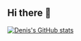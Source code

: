 ## Hi there 👋

[![Denis's GitHub stats](https://github-readme-stats.vercel.app/api?username=da-bobkov)](https://github.com/da-bobkov/github-readme-stats)

